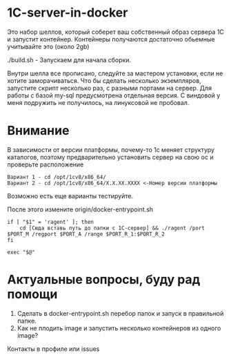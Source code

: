 # 1C-server-in-docker
Это набор шеллов, который соберет ваш собственный образ сервера 1C и запустит контейнер. 
Контейнеры получаются достаточно обьемные учитывайте это (около 2gb) 

./build.sh - Запускаем для начала сборки. 

Внутри шелла все прописано, следуйте за мастером установки, если не хотите заморачиваться. 
Что бы сделать несколько экземпляров, запустите скрипт несколько раз, с разными портами на сервер. 
Для работы с базой my-sql предусмотрена отдельная версия. С виндовой у меня подружить не получилось, на линуксовой не пробовал. 

# Внимание
В зависимости от версии платформы, почему-то 1с меняет структуру каталогов, поэтому предварительно установить сервер на свою ос и проверьте расположение

```
Вариант 1 - cd /opt/1cv8/x86_64/
Вариант 2 - cd /opt/1cv8/x86_64/X.X.XX.XXXX <-Номер версии платформы 
```
Возможно есть еще варианты тестируйте. 

После этого измените origin/docker-entrypoint.sh 

```
if [ "$1" = 'ragent' ]; then
	cd [Сюда вставь путь до папки с 1С-сервер] && ./ragent /port $PORT_M /regport $PORT_A /range $PORT_R_1:$PORT_R_2
fi

exec "$@"
```

# Актуальные вопросы, буду рад помощи
1. Сделать в docker-entrypoint.sh перебор папок и запуск в правильной папке.
2. Как не плодить image и запустить несколько контейнеров из одного image?

Контакты в профиле или issues
